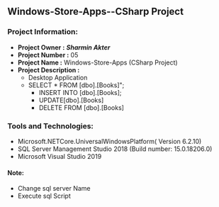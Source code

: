 ## Windows-Store-Apps--CSharp Project
### Project Information: 
   * __Project Owner :__ *__Sharmin Akter__*
   * __Project Number :__ 05
   * __Project Name :__ Windows-Store-Apps (CSharp Project)
   * __Project Description :__  
        * Desktop Application
        * SELECT * FROM [dbo].[Books]";
		    * INSERT INTO [dbo].[Books];
		    * UPDATE[dbo].[Books]
		    * DELETE FROM [dbo].[Books]

### Tools and Technologies:
   * Microsoft.NETCore.UniversalWindowsPlatform( Version 6.2.10)
   * SQL Server Management Studio 2018 (Build number: 15.0.18206.0)
   * Microsoft Visual Studio 2019	

#### Note: 
  * Change sql server Name
  * Execute sql Script  
